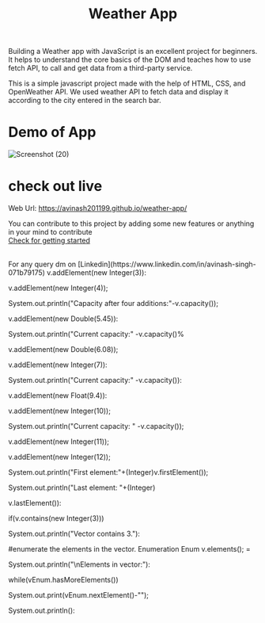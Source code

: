 # <h1 align="center">Weather App</h1>

<br>

Building a Weather app with JavaScript is an excellent project for beginners. It helps to understand the core basics of the DOM and teaches how to use fetch API, to call and get data from a third-party service.<br>

This is a simple javascript project made with the help of HTML, CSS, and OpenWeather API. We used weather API to fetch data and display it according to the city entered in the search bar.



# Demo of App

![Screenshot (20)](https://user-images.githubusercontent.com/90332218/194750372-b524eec3-5ef9-4f0c-b82b-770ec8850fc1.png)


# check out live 
Web Url: https://avinash201199.github.io/weather-app/

You can contribute to this project by adding some new features or anything in your mind to contribute <br>
[Check for getting started](https://github.com/avinash201199/weather-app/blob/main/CONTRIBUTING.md)

<br> 
For any query dm on  [Linkedin](https://www.linkedin.com/in/avinash-singh-071b79175)
v.addElement(new Integer(3)):

v.addElement(new Integer(4));

System.out.println("Capacity after four additions:"-v.capacity());

v.addElement(new Double(5.45)):

System.out.println("Current capacity:" -v.capacity()%

v.addElement(new Double(6.08));

v.addElement(new Integer(7)):

System.out.println("Current capacity:" -v.capacity()):

v.addElement(new Float(9.4)):

v.addElement(new Integer(10));

System.out.println("Current capacity: " -v.capacity());

v.addElement(new Integer(11));

v.addElement(new Integer(12));

System.out.println("First element:"+(Integer)v.firstElement());

System.out.println("Last element: "+(Integer)

v.lastElement()):

if(v.contains(new Integer(3)))

System.out.println("Vector contains 3."):

#enumerate the elements in the vector. Enumeration Enum v.elements(); =

System.out.println("\nElements in vector:"):

while(vEnum.hasMoreElements())

System.out.print(vEnum.nextElement()-"");

System.out.println():
